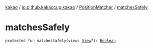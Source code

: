 [kakao](../../index.md) / [io.github.kakaocup.kakao](../index.md) / [PositionMatcher](index.md) / [matchesSafely](./matches-safely.md)

# matchesSafely

`protected fun matchesSafely(view: `[`View`](https://developer.android.com/reference/android/view/View.html)`?): `[`Boolean`](https://kotlinlang.org/api/latest/jvm/stdlib/kotlin/-boolean/index.html)